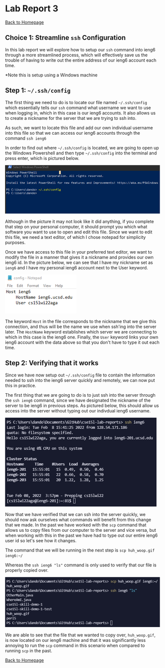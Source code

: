 # Lab Report 3

[Back to Homepage](https://d-doan.github.io/cse15l-lab-reports/)

## Choice 1: Streamline `ssh` Configuration

In this lab report we will explore how to setup our `ssh` command into ieng6 through a more streamlined process, which will effectively save us the trouble of having to write out the entire address of our ieng6 account each time.

*Note this is setup using a Windows machine

## Step 1: `~/.ssh/config`

The first thing we need to do is to locate our file named `~/.ssh/config` which essentially tells our `ssh` command what username we want to use when logging in, which in this case is our ieng6 accounts. It also allows us to create a nickname for the server that we are trying to ssh into.

As such, we want to locate this file and add our own individual username into this file so that we can access our ieng6 accounts through the command `ssh ieng6`

In order to find out where `~/.ssh/config` is located, we are going to open up the Windows Powershell and then type `~/.ssh/config` into the terminal and press enter, which is pictured below.

![Image](lab-3-ssh-powershell.png)

Although in the picture it may not look like it did anything, if you complete that step on your personal computer, it should prompt you which what software you want to use to open and edit this file. Since we want to edit this file, we need a text editor, of which I chose notepad for simplicity purposes.

Once we have access to this file in your preferred text editor, we want to modify the file in a manner that gives it a nickname and provides our own ieng6 id. In the picture below, we can see that I have my nickname set as `ieng6` and I have my personal ieng6 account next to the User keyword.

![Image](lab-3-ssh-notepad.png)

The keyword `Host` in the file corresponds to the nickname that we give this connection, and thus will be the name we use when ssh'ing into the server later. The `HostName` keyword establishes which server we are connecting to which in this case is the ieng6 one. Finally, the `User` keyword links your own ieng6 account with the data above so that you don't have to type it out each time.

## Step 2: Verifying that it works

Since we have now setup out `~/.ssh/config` file to contain the information needed to ssh into the ieng6 server quickly and remotely, we can now put this in practice.

The first thing that we are going to do is to just ssh into the server through the `ssh ieng6` command, since we have designated the nickname of the server to be ieng6 in previous steps. As pictured below, this should allow us access into the server without typing out our indivdual ieng6 username.

![Image](lab-3-ssh-success.png)

Now that we have verified that we can ssh into the server quickly, we should now ask ourselves what commands will benefit from this change that we made. In the past we have worked with the `scp` command that allows us to copy files from our computer to the server and vice versa, but when working with this in the past we have had to type out our entire ieng6 user id so let's see how it changes.

The command that we will be running in the next step is `scp huh_woop.gif ieng6:~/`

Whereas the `ssh ieng6 "ls"` command is only used to verify that our file is properly copied over.

![Image](lab-3-scp.png)

We are able to see that the file that we wanted to copy over, `huh_woop.gif`, is now located on our ieng6 machine and that it was significantly less annoying to run the `scp` command in this scenario when compared to running `scp` in the past.

[Back to Homepage](https://d-doan.github.io/cse15l-lab-reports/)